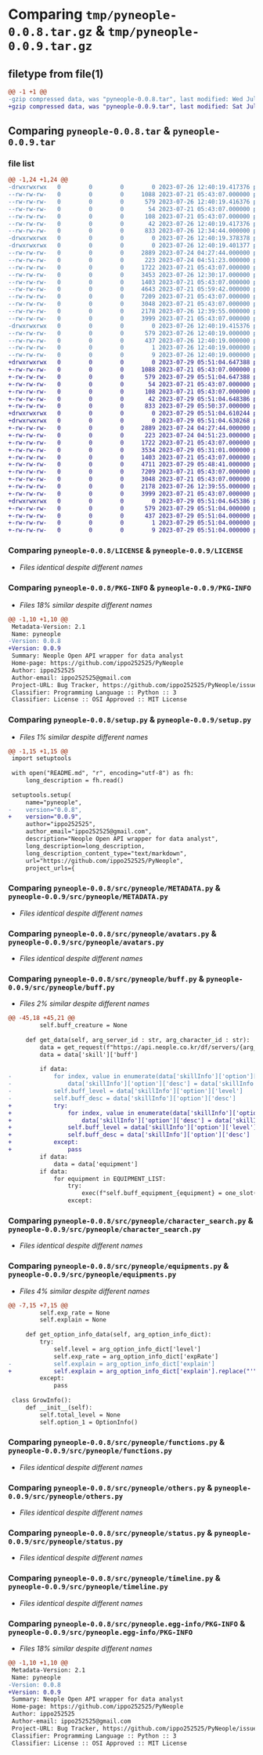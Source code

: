 # Comparing `tmp/pyneople-0.0.8.tar.gz` & `tmp/pyneople-0.0.9.tar.gz`

## filetype from file(1)

```diff
@@ -1 +1 @@
-gzip compressed data, was "pyneople-0.0.8.tar", last modified: Wed Jul 26 12:40:19 2023, max compression
+gzip compressed data, was "pyneople-0.0.9.tar", last modified: Sat Jul 29 05:51:04 2023, max compression
```

## Comparing `pyneople-0.0.8.tar` & `pyneople-0.0.9.tar`

### file list

```diff
@@ -1,24 +1,24 @@
-drwxrwxrwx   0        0        0        0 2023-07-26 12:40:19.417376 pyneople-0.0.8/
--rw-rw-rw-   0        0        0     1088 2023-07-21 05:43:07.000000 pyneople-0.0.8/LICENSE
--rw-rw-rw-   0        0        0      579 2023-07-26 12:40:19.416376 pyneople-0.0.8/PKG-INFO
--rw-rw-rw-   0        0        0       54 2023-07-21 05:43:07.000000 pyneople-0.0.8/README.md
--rw-rw-rw-   0        0        0      108 2023-07-21 05:43:07.000000 pyneople-0.0.8/pyproject.toml
--rw-rw-rw-   0        0        0       42 2023-07-26 12:40:19.417376 pyneople-0.0.8/setup.cfg
--rw-rw-rw-   0        0        0      833 2023-07-26 12:34:44.000000 pyneople-0.0.8/setup.py
-drwxrwxrwx   0        0        0        0 2023-07-26 12:40:19.378378 pyneople-0.0.8/src/
-drwxrwxrwx   0        0        0        0 2023-07-26 12:40:19.401377 pyneople-0.0.8/src/pyneople/
--rw-rw-rw-   0        0        0     2889 2023-07-24 04:27:44.000000 pyneople-0.0.8/src/pyneople/METADATA.py
--rw-rw-rw-   0        0        0      223 2023-07-24 04:51:23.000000 pyneople-0.0.8/src/pyneople/__init__.py
--rw-rw-rw-   0        0        0     1722 2023-07-21 05:43:07.000000 pyneople-0.0.8/src/pyneople/avatars.py
--rw-rw-rw-   0        0        0     3453 2023-07-26 12:30:17.000000 pyneople-0.0.8/src/pyneople/buff.py
--rw-rw-rw-   0        0        0     1403 2023-07-21 05:43:07.000000 pyneople-0.0.8/src/pyneople/character_search.py
--rw-rw-rw-   0        0        0     4643 2023-07-21 05:59:42.000000 pyneople-0.0.8/src/pyneople/equipments.py
--rw-rw-rw-   0        0        0     7209 2023-07-21 05:43:07.000000 pyneople-0.0.8/src/pyneople/functions.py
--rw-rw-rw-   0        0        0     3048 2023-07-21 05:43:07.000000 pyneople-0.0.8/src/pyneople/others.py
--rw-rw-rw-   0        0        0     2178 2023-07-26 12:39:55.000000 pyneople-0.0.8/src/pyneople/status.py
--rw-rw-rw-   0        0        0     3999 2023-07-21 05:43:07.000000 pyneople-0.0.8/src/pyneople/timeline.py
-drwxrwxrwx   0        0        0        0 2023-07-26 12:40:19.415376 pyneople-0.0.8/src/pyneople.egg-info/
--rw-rw-rw-   0        0        0      579 2023-07-26 12:40:19.000000 pyneople-0.0.8/src/pyneople.egg-info/PKG-INFO
--rw-rw-rw-   0        0        0      437 2023-07-26 12:40:19.000000 pyneople-0.0.8/src/pyneople.egg-info/SOURCES.txt
--rw-rw-rw-   0        0        0        1 2023-07-26 12:40:19.000000 pyneople-0.0.8/src/pyneople.egg-info/dependency_links.txt
--rw-rw-rw-   0        0        0        9 2023-07-26 12:40:19.000000 pyneople-0.0.8/src/pyneople.egg-info/top_level.txt
+drwxrwxrwx   0        0        0        0 2023-07-29 05:51:04.647388 pyneople-0.0.9/
+-rw-rw-rw-   0        0        0     1088 2023-07-21 05:43:07.000000 pyneople-0.0.9/LICENSE
+-rw-rw-rw-   0        0        0      579 2023-07-29 05:51:04.647388 pyneople-0.0.9/PKG-INFO
+-rw-rw-rw-   0        0        0       54 2023-07-21 05:43:07.000000 pyneople-0.0.9/README.md
+-rw-rw-rw-   0        0        0      108 2023-07-21 05:43:07.000000 pyneople-0.0.9/pyproject.toml
+-rw-rw-rw-   0        0        0       42 2023-07-29 05:51:04.648386 pyneople-0.0.9/setup.cfg
+-rw-rw-rw-   0        0        0      833 2023-07-29 05:50:37.000000 pyneople-0.0.9/setup.py
+drwxrwxrwx   0        0        0        0 2023-07-29 05:51:04.610244 pyneople-0.0.9/src/
+drwxrwxrwx   0        0        0        0 2023-07-29 05:51:04.630268 pyneople-0.0.9/src/pyneople/
+-rw-rw-rw-   0        0        0     2889 2023-07-24 04:27:44.000000 pyneople-0.0.9/src/pyneople/METADATA.py
+-rw-rw-rw-   0        0        0      223 2023-07-24 04:51:23.000000 pyneople-0.0.9/src/pyneople/__init__.py
+-rw-rw-rw-   0        0        0     1722 2023-07-21 05:43:07.000000 pyneople-0.0.9/src/pyneople/avatars.py
+-rw-rw-rw-   0        0        0     3534 2023-07-29 05:31:01.000000 pyneople-0.0.9/src/pyneople/buff.py
+-rw-rw-rw-   0        0        0     1403 2023-07-21 05:43:07.000000 pyneople-0.0.9/src/pyneople/character_search.py
+-rw-rw-rw-   0        0        0     4711 2023-07-29 05:48:41.000000 pyneople-0.0.9/src/pyneople/equipments.py
+-rw-rw-rw-   0        0        0     7209 2023-07-21 05:43:07.000000 pyneople-0.0.9/src/pyneople/functions.py
+-rw-rw-rw-   0        0        0     3048 2023-07-21 05:43:07.000000 pyneople-0.0.9/src/pyneople/others.py
+-rw-rw-rw-   0        0        0     2178 2023-07-26 12:39:55.000000 pyneople-0.0.9/src/pyneople/status.py
+-rw-rw-rw-   0        0        0     3999 2023-07-21 05:43:07.000000 pyneople-0.0.9/src/pyneople/timeline.py
+drwxrwxrwx   0        0        0        0 2023-07-29 05:51:04.645386 pyneople-0.0.9/src/pyneople.egg-info/
+-rw-rw-rw-   0        0        0      579 2023-07-29 05:51:04.000000 pyneople-0.0.9/src/pyneople.egg-info/PKG-INFO
+-rw-rw-rw-   0        0        0      437 2023-07-29 05:51:04.000000 pyneople-0.0.9/src/pyneople.egg-info/SOURCES.txt
+-rw-rw-rw-   0        0        0        1 2023-07-29 05:51:04.000000 pyneople-0.0.9/src/pyneople.egg-info/dependency_links.txt
+-rw-rw-rw-   0        0        0        9 2023-07-29 05:51:04.000000 pyneople-0.0.9/src/pyneople.egg-info/top_level.txt
```

### Comparing `pyneople-0.0.8/LICENSE` & `pyneople-0.0.9/LICENSE`

 * *Files identical despite different names*

### Comparing `pyneople-0.0.8/PKG-INFO` & `pyneople-0.0.9/PKG-INFO`

 * *Files 18% similar despite different names*

```diff
@@ -1,10 +1,10 @@
 Metadata-Version: 2.1
 Name: pyneople
-Version: 0.0.8
+Version: 0.0.9
 Summary: Neople Open API wrapper for data analyst
 Home-page: https://github.com/ippo252525/PyNeople
 Author: ippo252525
 Author-email: ippo252525@gmail.com
 Project-URL: Bug Tracker, https://github.com/ippo252525/PyNeople/issues
 Classifier: Programming Language :: Python :: 3
 Classifier: License :: OSI Approved :: MIT License
```

### Comparing `pyneople-0.0.8/setup.py` & `pyneople-0.0.9/setup.py`

 * *Files 1% similar despite different names*

```diff
@@ -1,15 +1,15 @@
 import setuptools
 
 with open("README.md", "r", encoding="utf-8") as fh:
     long_description = fh.read()
 
 setuptools.setup(
     name="pyneople",
-    version="0.0.8",
+    version="0.0.9",
     author="ippo252525",
     author_email="ippo252525@gmail.com",
     description="Neople Open API wrapper for data analyst",
     long_description=long_description,
     long_description_content_type="text/markdown",
     url="https://github.com/ippo252525/PyNeople",
     project_urls={
```

### Comparing `pyneople-0.0.8/src/pyneople/METADATA.py` & `pyneople-0.0.9/src/pyneople/METADATA.py`

 * *Files identical despite different names*

### Comparing `pyneople-0.0.8/src/pyneople/avatars.py` & `pyneople-0.0.9/src/pyneople/avatars.py`

 * *Files identical despite different names*

### Comparing `pyneople-0.0.8/src/pyneople/buff.py` & `pyneople-0.0.9/src/pyneople/buff.py`

 * *Files 2% similar despite different names*

```diff
@@ -45,18 +45,21 @@
         self.buff_creature = None           
     
     def get_data(self, arg_server_id : str, arg_character_id : str):
         data = get_request(f"https://api.neople.co.kr/df/servers/{arg_server_id}/characters/{arg_character_id}/skill/buff/equip/equipment?apikey={self.__api_key}")
         data = data['skill']['buff']
         
         if data:
-            for index, value in enumerate(data['skillInfo']['option']['values']):
-                data['skillInfo']['option']['desc'] = data['skillInfo']['option']['desc'].replace("{" + f"value{index + 1}" + "}", value)
-            self.buff_level = data['skillInfo']['option']['level']
-            self.buff_desc = data['skillInfo']['option']['desc']
+            try:
+                for index, value in enumerate(data['skillInfo']['option']['values']):
+                    data['skillInfo']['option']['desc'] = data['skillInfo']['option']['desc'].replace("{" + f"value{index + 1}" + "}", value)
+                self.buff_level = data['skillInfo']['option']['level']
+                self.buff_desc = data['skillInfo']['option']['desc']
+            except:
+                pass    
         if data:
             data = data['equipment']
         if data:
             for equipment in EQUIPMENT_LIST:
                 try:    
                     exec(f"self.buff_equipment_{equipment} = one_slot(data, '{equipment.upper()}')['itemName']")
                 except:
```

### Comparing `pyneople-0.0.8/src/pyneople/character_search.py` & `pyneople-0.0.9/src/pyneople/character_search.py`

 * *Files identical despite different names*

### Comparing `pyneople-0.0.8/src/pyneople/equipments.py` & `pyneople-0.0.9/src/pyneople/equipments.py`

 * *Files 4% similar despite different names*

```diff
@@ -7,15 +7,15 @@
         self.exp_rate = None
         self.explain = None
     
     def get_option_info_data(self, arg_option_info_dict):
         try:
             self.level = arg_option_info_dict['level']
             self.exp_rate = arg_option_info_dict['expRate']
-            self.explain = arg_option_info_dict['explain']
+            self.explain = arg_option_info_dict['explain'].replace("'", "") # 얼음 땡 옵션 예외처리를 위한 replace
         except:
             pass    
 
 class GrowInfo():
     def __init__(self):
         self.total_level = None
         self.option_1 = OptionInfo()
```

### Comparing `pyneople-0.0.8/src/pyneople/functions.py` & `pyneople-0.0.9/src/pyneople/functions.py`

 * *Files identical despite different names*

### Comparing `pyneople-0.0.8/src/pyneople/others.py` & `pyneople-0.0.9/src/pyneople/others.py`

 * *Files identical despite different names*

### Comparing `pyneople-0.0.8/src/pyneople/status.py` & `pyneople-0.0.9/src/pyneople/status.py`

 * *Files identical despite different names*

### Comparing `pyneople-0.0.8/src/pyneople/timeline.py` & `pyneople-0.0.9/src/pyneople/timeline.py`

 * *Files identical despite different names*

### Comparing `pyneople-0.0.8/src/pyneople.egg-info/PKG-INFO` & `pyneople-0.0.9/src/pyneople.egg-info/PKG-INFO`

 * *Files 18% similar despite different names*

```diff
@@ -1,10 +1,10 @@
 Metadata-Version: 2.1
 Name: pyneople
-Version: 0.0.8
+Version: 0.0.9
 Summary: Neople Open API wrapper for data analyst
 Home-page: https://github.com/ippo252525/PyNeople
 Author: ippo252525
 Author-email: ippo252525@gmail.com
 Project-URL: Bug Tracker, https://github.com/ippo252525/PyNeople/issues
 Classifier: Programming Language :: Python :: 3
 Classifier: License :: OSI Approved :: MIT License
```

